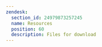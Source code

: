 ```yaml
---
zendesk:
  section_id: 24979873257245
  name: Resources
  position: 60
  description: Files for download
---
```

